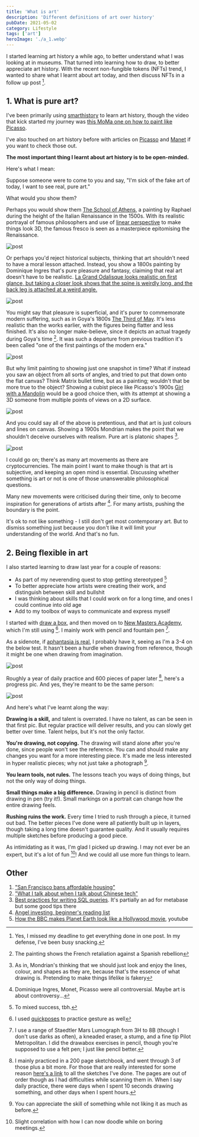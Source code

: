 ```yaml
---
title: 'What is art'
description: 'Different definitions of art over history'
pubDate: 2021-05-02
category: Lifestyle
tags: ['art']
heroImage: './a_1.webp'
---
```


I started learning art history a while ago, to better understand what I was looking at in museums. That turned into learning how to draw, to better appreciate art history. With the recent non-fungible tokens (NFTs) trend, I wanted to share what I learnt about art today, and then discuss NFTs in a follow up post [^1].

## 1. What is pure art?

I've been primarily using [smarthistory](https://smarthistory.org/ 'smart') to learn art history, though the video that kick started my journey was [this MoMa one on how to paint like Picasso](https://www.youtube.com/watch?v=rGZYfSzvPvs&list=PLfYVzk0sNiGEZXlIltPP7Yy_s5gTM7hf8 'moma').

I've also touched on art history before with articles on [Picasso](https://leonlins.com/writing/2020_04_08_picasso/ 'picasso') and [Manet](https://leonlins.com/writing/2020_12_09_art/ 'manet') if you want to check those out.

**The most important thing I learnt about art history is to be open-minded.**

Here's what I mean:

Suppose someone were to come to you and say, "I'm sick of the fake art of today, I want to see real, pure art."

What would you show them?

Perhaps you would show them [The School of Athens,](https://en.wikipedia.org/wiki/The_School_of_Athens 'school') a painting by Raphael during the height of the Italian Renaissance in the 1500s. With its realistic portrayal of famous philosophers and use of [linear perspective](<https://en.wikipedia.org/wiki/Perspective_(graphical)> 'perspective') to make things look 3D, the famous fresco is seen as a masterpiece epitomising the Renaissance.

![post](./a_1.webp)

Or perhaps you'd reject historical subjects, thinking that art shouldn't need to have a moral lesson attached. Instead, you show a 1800s painting by Dominique Ingres that's pure pleasure and fantasy, claiming that real art doesn't have to be realistic. [La Grand Odalisque looks realistic on first glance, but taking a closer look shows that the spine is weirdly long, and the back leg is attached at a weird angle.](https://en.wikipedia.org/wiki/Grande_Odalisque 'wiki')

![post](./a_2.webp)

You might say that pleasure is superficial, and it's purer to commemorate modern suffering, such as in Goya's 1800s [The Third of May](https://en.wikipedia.org/wiki/The_Third_of_May_1808 'may'). It's less realistic than the works earlier, with the figures being flatter and less finished. It's also no longer make-believe, since it depicts an actual tragedy during Goya's time [^2]. It was such a departure from previous tradition it's been called "one of the first paintings of the modern era."

![post](./a_3.webp)

But why limit painting to showing just one snapshot in time? What if instead you saw an object from all sorts of angles, and tried to put that down onto the flat canvas? Think Matrix bullet time, but as a painting; wouldn't that be more true to the object? Showing a cubist piece like Picasso's 1900s [Girl with a Mandolin](https://www.pablopicasso.org/girl-with-mandolin.jsp 'girl') would be a good choice then, with its attempt at showing a 3D someone from multiple points of views on a 2D surface.

![post](./a_4.webp)

And you could say all of the above is pretentious, and that art is just colours and lines on canvas. Showing a 1900s Mondrian makes the point that we shouldn't deceive ourselves with realism. Pure art is platonic shapes [^3].

![post](./a_5.webp)

I could go on; there's as many art movements as there are cryptocurrencies. The main point I want to make though is that art is subjective, and keeping an open mind is essential. Discussing whether something is art or not is one of those unanswerable philosophical questions.

Many new movements were criticised during their time, only to become inspiration for generations of artists after [^4]. For many artists, pushing the boundary is the point.

It's ok to not like something - I still don't get most contemporary art. But to dismiss something just because you don't like it will limit your understanding of the world. And that's no fun.

## 2. Being flexible in art

I also started learning to draw last year for a couple of reasons:

- As part of my neverending quest to stop getting stereotyped [^5]
- To better appreciate how artists were creating their work, and distinguish between skill and bullshit
- I was thinking about skills that I could work on for a long time, and ones I could continue into old age
- Add to my toolbox of ways to communicate and express myself

I started with [draw a box](https://drawabox.com/ 'draw'), and then moved on to [New Masters Academy](https://www.nma.art/ 'nma'), which I'm still using [^6]. I mainly work with pencil and fountain pen [^7].

As a sidenote, if [aphantasia is real](https://leonlins.com/writing/2019_07_31_aphantasia/ 'abp'), I probably have it, seeing as I'm a 3-4 on the below test. It hasn't been a hurdle when drawing from reference, though it might be one when drawing from imagination.

![post](./a_6.webp)

Roughly a year of daily practice and 600 pieces of paper later [^8], here's a progress pic. And yes, they're meant to be the same person:

![post](./a_7.webp)

And here's what I've learnt along the way:

**Drawing is a skill,** and talent is overrated. I have no talent, as can be seen in that first pic. But regular practice will deliver results, and you can slowly get better over time. Talent helps, but it's not the only factor.

**You're drawing, not copying.** The drawing will stand alone after you're done, since people won't see the reference. You can and should make any changes you want for a more interesting piece. It's made me less interested in hyper realistic pieces; why not just take a photograph [^9].

**You learn tools, not rules.** The lessons teach you ways of doing things, but not the only way of doing things.

**Small things make a big difference.** Drawing in pencil is distinct from drawing in pen (try it!). Small markings on a portrait can change how the entire drawing feels.

**Rushing ruins the work.** Every time I tried to rush through a piece, it turned out bad. The better pieces I've done were all patiently built up in layers, though taking a long time doesn't guarantee quality. And it usually requires multiple sketches before producing a good piece.

As intimidating as it was, I'm glad I picked up drawing. I may not ever be an expert, but it's a lot of fun [^10]! And we could all use more fun things to learn.

## Other

1. ["San Francisco bans affordable housing"](https://johnhcochrane.blogspot.com/2021/04/san-francisco-bans-affordable-housing.html 'jc')
2. ["What I talk about when I talk about Chinese tech"](https://lillianli.substack.com/p/what-i-talk-about-when-i-talk-about 'll')
3. [Best practices for writing SQL queries](https://www.metabase.com/learn/building-analytics/sql-templates/sql-best-practices 'sql'). It's partially an ad for metabase but some good tips there
4. [Angel investing, beginner's reading list](https://alltheangels.substack.com/p/-angel-investing-beginners-reading 'angel')
5. [How the BBC makes Planet Earth look like a Hollywood movie](https://www.youtube.com/watch?v=qAOKOJhzYXk 'yt'), youtube

[^1]: Yes, I missed my deadline to get everything done in one post. In my defense, I've been busy snacking.

[^2]: The painting shows the French retaliation against a Spanish rebellion

[^3]: As in, Mondrian's thinking that we should just look and enjoy the lines, colour, and shapes as they are, because that's the essence of what drawing is. Pretending to make things lifelike is fakery

[^4]: Dominique Ingres, Monet, Picasso were all controversial. Maybe art is about controversy...

[^5]: To mixed success, tbh.

[^6]: I used [quickposes](https://quickposes.com/ 'qp') to practice gesture as well

[^7]: I use a range of Staedtler Mars Lumograph from 3H to 8B (though I don't use darks as often), a kneaded eraser, a stump, and a fine tip Pilot Metropolitan. I did the drawabox exercises in pencil, though you're supposed to use a felt pen; I just like pencil better.

[^8]: I mainly practiced in a 200 page sketchbook, and went through 3 of those plus a bit more. For those that are really interested for some reason [here's a link](https://drive.google.com/drive/folders/1JuCf-pNB8amh2xsFSYmXyuNWUd5oBv8j?usp=sharing 'link') to all the sketches I've done. The pages are out of order though as I had difficulties while scanning them in. When I say daily practice, there were days when I spent 10 seconds drawing something, and other days when I spent hours.

[^9]: You can appreciate the skill of something while not liking it as much as before.

[^10]: Slight correlation with how I can now doodle while on boring meetings.
